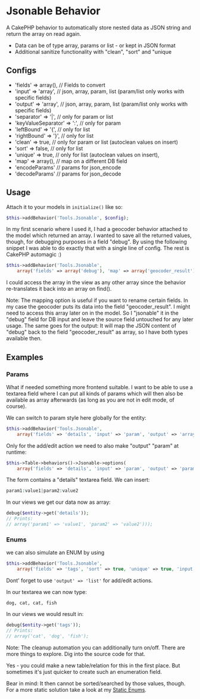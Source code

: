 # Jsonable Behavior

A CakePHP behavior to automatically store nested data as JSON string and return the array on read again.
- Data can be of type array, params or list - or kept in JSON format
- Additional sanitize functionality with "clean", "sort" and "unique

## Configs
- 'fields' => array(), // Fields to convert
- 'input' => 'array', // json, array, param, list (param/list only works with specific fields)
- 'output' => 'array', // json, array, param, list (param/list only works with specific fields)
- 'separator' => '|', // only for param or list
- 'keyValueSeparator' => ':', // only for param
- 'leftBound' => '{', // only for list
- 'rightBound' => '}', // only for list
- 'clean' => true, // only for param or list (autoclean values on insert)
- 'sort' => false, // only for list
- 'unique' => true, // only for list (autoclean values on insert),
- 'map' => array(), // map on a different DB field
- 'encodeParams' // params for json_encode
- 'decodeParams' // params for json_decode

## Usage
Attach it to your models in `initialize()` like so:
```php
$this->addBehavior('Tools.Jsonable', $config);
```
In my first scenario where I used it, I had a geocoder behavior attached to the model which returned an array.
I wanted to save all the returned values, though, for debugging purposes in a field "debug".
By using the following snippet I was able to do exactly that with a single line of config.
The rest is CakePHP automagic :)

```php
$this->addBehavior('Tools.Jsonable',
	array('fields' => array('debug'), 'map' => array('geocoder_result'));
```
I could access the array in the view as any other array since the behavior re-translates it back into an array on find().

Note: The mapping option is useful if you want to rename certain fields.
In my case the geocoder puts its data into the field "geocoder_result".
I might need to access this array later on in the model. So I "jsonable" it in the "debug" field for DB input
and leave the source field untouched for any later usage.
The same goes for the output: It will map the JSON content of "debug" back to the field "geocoder_result" as array, so
I have both types available then.

## Examples

### Params
What if needed something more frontend suitable.
I want to be able to use a textarea field where I can put all kinds of params
which will then also be available as array afterwards (as long as you are not in edit mode, of course).

We can switch to param style here globally for the entity:

```php
$this->addBehavior('Tools.Jsonable',
	array('fields' => 'details', 'input' => 'param', 'output' => 'array'));
```

Only for the add/edit action we need to also make "output" "param" at runtime:
```php
$this->Table->behaviors()->Jsonable->options(
	array('fields' => 'details', 'input' => 'param', 'output' => 'param'));
```

The form contains a "details" textarea field. We can insert:
```php
param1:value1|param2:value2
```

In our views we get our data now as array:
```php
debug($entity->get('details'));
// Prints:
// array('param1' => 'value1', 'param2' => 'value2')));
```


### Enums
we can also simulate an ENUM by using
```php
$this->addBehavior('Tools.Jsonable',
	array('fields' => 'tags', 'sort' => true, 'unique' => true, 'input' => 'list', 'output' => 'array'));
```
Dont' forget to use `'output' => 'list'` for add/edit actions.

In our textarea we can now type:
```
dog, cat, cat, fish
```

In our views we would result in:
```php
debug($entity->get('tags'));
// Prints:
// array('cat', 'dog', 'fish');
```

Note: The cleanup automation you can additionally turn on/off. There are more things to explore. Dig into the source code for that.

Yes - you could make a new table/relation for this in the first place.
But sometimes it's just quicker to create such an enumeration field.

Bear in mind: It then cannot be sorted/searched by those values, though.
For a more static solution take a look at my [Static Enums](http://www.dereuromark.de/2010/06/24/static-enums-or-semihardcoded-attributes/).
